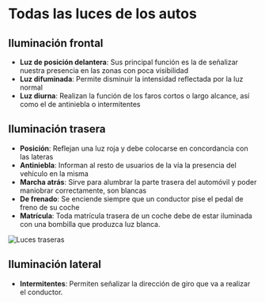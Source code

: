 # Todas las luces de los autos

## Iluminación frontal
- **Luz de posición delantera**: Sus principal función es la de señalizar nuestra presencia en las zonas con poca visibilidad
- **Luz difuminada**: Permite disminuir la intensidad reflectada por la luz normal
- **Luz diurna**: Realizan la función de los faros cortos o largo alcance, así como el de antiniebla o intermitentes

## Iluminación trasera
- **Posición**: Reflejan una luz roja y debe colocarse en concordancia con las lateras
- **Antiniebla**: Informan al resto de usuarios de la vía la presencia del vehículo en la misma
- **Marcha atrás**: Sirve para alumbrar la parte trasera del automóvil y poder maniobrar correctamente, son blancas
- **De frenado**: Se enciende siempre que un conductor pise el pedal de freno de su coche
- **Matrícula**: Toda matrícula trasera de un coche debe de estar iluminada con una bombilla que produzca luz blanca.

![Luces traseras](https://media.istockphoto.com/id/472376133/es/vector/indicadores-de-panel-trasero.jpg?s=612x612&w=0&k=20&c=e_gvZs5EpA-hiCclhg5b9gLIElGoXzHgmCBiqJ-35hM=)

## Iluminación lateral
- **Intermitentes**: Permiten señalizar la dirección de giro que va a realizar el conductor.